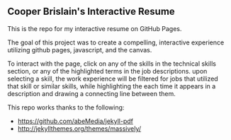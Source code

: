 ## Cooper Brislain's Interactive Resume

This is the repo for my interactive resume on GitHub Pages.

The goal of this project was to create a compelling, 
interactive experience utilizing github pages, javascript,
and the canvas. 

To interact with the page, click on any of the skills in the technical
skills section, or any of the highlighted terms in the job descriptions.
upon selecting a skill, the work experience will be filtered for jobs
that utilized that skill or similar skills, while highlighting the
each time it appears in a description and drawing a connecting line 
between them.

This repo works thanks to the following:

* https://github.com/abeMedia/jekyll-pdf
* http://jekyllthemes.org/themes/massively/
